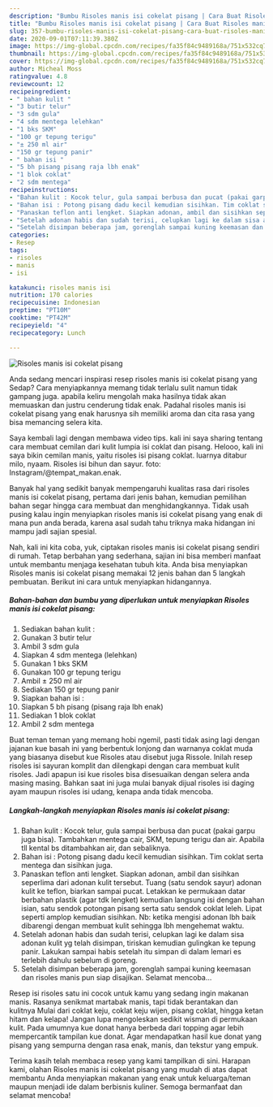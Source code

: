 ```yaml
---
description: "Bumbu Risoles manis isi cokelat pisang | Cara Buat Risoles manis isi cokelat pisang Yang Enak Dan Lezat"
title: "Bumbu Risoles manis isi cokelat pisang | Cara Buat Risoles manis isi cokelat pisang Yang Enak Dan Lezat"
slug: 357-bumbu-risoles-manis-isi-cokelat-pisang-cara-buat-risoles-manis-isi-cokelat-pisang-yang-enak-dan-lezat
date: 2020-09-01T07:11:39.380Z
image: https://img-global.cpcdn.com/recipes/fa35f84c9489168a/751x532cq70/risoles-manis-isi-cokelat-pisang-foto-resep-utama.jpg
thumbnail: https://img-global.cpcdn.com/recipes/fa35f84c9489168a/751x532cq70/risoles-manis-isi-cokelat-pisang-foto-resep-utama.jpg
cover: https://img-global.cpcdn.com/recipes/fa35f84c9489168a/751x532cq70/risoles-manis-isi-cokelat-pisang-foto-resep-utama.jpg
author: Micheal Moss
ratingvalue: 4.8
reviewcount: 12
recipeingredient:
- " bahan kulit "
- "3 butir telur"
- "3 sdm gula"
- "4 sdm mentega lelehkan"
- "1 bks SKM"
- "100 gr tepung terigu"
- "± 250 ml air"
- "150 gr tepung panir"
- " bahan isi "
- "5 bh pisang pisang raja lbh enak"
- "1 blok coklat"
- "2 sdm mentega"
recipeinstructions:
- "Bahan kulit : Kocok telur, gula sampai berbusa dan pucat (pakai garpu juga bisa). Tambahkan mentega cair, SKM, tepung terigu dan air. Apabila tll kental bs ditambahkan air, dan sebaliknya."
- "Bahan isi : Potong pisang dadu kecil kemudian sisihkan. Tim coklat serta mentega dan sisihkan juga."
- "Panaskan teflon anti lengket. Siapkan adonan, ambil dan sisihkan seperlima dari adonan kulit tersebut. Tuang (satu sendok sayur) adonan kulit ke teflon, biarkan sampai pucat. Letakkan ke permukaan datar berbahan plastik (agar tdk lengket) kemudian langsung isi dengan bahan isian, satu sendok potongan pisang serta satu sendok coklat leleh. Lipat seperti amplop kemudian sisihkan. Nb: ketika mengisi adonan lbh baik dibarengi dengan membuat kulit sehingga lbh mengehemat waktu."
- "Setelah adonan habis dan sudah terisi, celupkan lagi ke dalam sisa adonan kulit yg telah disimpan, tiriskan kemudian gulingkan ke tepung panir. Lakukan sampai habis setelah itu simpan di dalam lemari es terlebih dahulu sebelum di goreng."
- "Setelah disimpan beberapa jam, gorenglah sampai kuning keemasan dan risoles manis pun siap disajikan. Selamat mencoba..."
categories:
- Resep
tags:
- risoles
- manis
- isi

katakunci: risoles manis isi 
nutrition: 170 calories
recipecuisine: Indonesian
preptime: "PT10M"
cooktime: "PT42M"
recipeyield: "4"
recipecategory: Lunch

---
```



![Risoles manis isi cokelat pisang](https://img-global.cpcdn.com/recipes/fa35f84c9489168a/751x532cq70/risoles-manis-isi-cokelat-pisang-foto-resep-utama.jpg)

Anda sedang mencari inspirasi resep risoles manis isi cokelat pisang yang Sedap? Cara menyiapkannya memang tidak terlalu sulit namun tidak gampang juga. apabila keliru mengolah maka hasilnya tidak akan memuaskan dan justru cenderung tidak enak. Padahal risoles manis isi cokelat pisang yang enak harusnya sih memiliki aroma dan cita rasa yang bisa memancing selera kita.

Saya kembali lagi dengan membawa video tips. kali ini saya sharing tentang cara membuat cemilan dari kulit lumpia isi coklat dan pisang. Helooo, kali ini saya bikin cemilan manis, yaitu risoles isi pisang coklat. luarnya ditabur milo, nyaam. Risoles isi bihun dan sayur. foto: Instagram/@tempat_makan.enak.

Banyak hal yang sedikit banyak mempengaruhi kualitas rasa dari risoles manis isi cokelat pisang, pertama dari jenis bahan, kemudian pemilihan bahan segar hingga cara membuat dan menghidangkannya. Tidak usah pusing kalau ingin menyiapkan risoles manis isi cokelat pisang yang enak di mana pun anda berada, karena asal sudah tahu triknya maka hidangan ini mampu jadi sajian spesial.


Nah, kali ini kita coba, yuk, ciptakan risoles manis isi cokelat pisang sendiri di rumah. Tetap berbahan yang sederhana, sajian ini bisa memberi manfaat untuk membantu menjaga kesehatan tubuh kita. Anda bisa menyiapkan Risoles manis isi cokelat pisang memakai 12 jenis bahan dan 5 langkah pembuatan. Berikut ini cara untuk menyiapkan hidangannya.

<!--inarticleads1-->

##### Bahan-bahan dan bumbu yang diperlukan untuk menyiapkan Risoles manis isi cokelat pisang:

1. Sediakan  bahan kulit :
1. Gunakan 3 butir telur
1. Ambil 3 sdm gula
1. Siapkan 4 sdm mentega (lelehkan)
1. Gunakan 1 bks SKM
1. Gunakan 100 gr tepung terigu
1. Ambil ± 250 ml air
1. Sediakan 150 gr tepung panir
1. Siapkan  bahan isi :
1. Siapkan 5 bh pisang (pisang raja lbh enak)
1. Sediakan 1 blok coklat
1. Ambil 2 sdm mentega


Buat teman teman yang memang hobi ngemil, pasti tidak asing lagi dengan jajanan kue basah ini yang berbentuk lonjong dan warnanya coklat muda yang biasanya disebut kue Risoles atau disebut juga Rissole. Inilah resep risoles isi sayuran komplit dan dilengkapi dengan cara membuat kulit risoles. Jadi apapun isi kue risoles bisa disesuaikan dengan selera anda masing masing. Bahkan saat ini juga mulai banyak dijual risoles isi daging ayam maupun risoles isi udang, kenapa anda tidak mencoba. 

<!--inarticleads2-->

##### Langkah-langkah menyiapkan Risoles manis isi cokelat pisang:

1. Bahan kulit : Kocok telur, gula sampai berbusa dan pucat (pakai garpu juga bisa). Tambahkan mentega cair, SKM, tepung terigu dan air. Apabila tll kental bs ditambahkan air, dan sebaliknya.
1. Bahan isi : Potong pisang dadu kecil kemudian sisihkan. Tim coklat serta mentega dan sisihkan juga.
1. Panaskan teflon anti lengket. Siapkan adonan, ambil dan sisihkan seperlima dari adonan kulit tersebut. Tuang (satu sendok sayur) adonan kulit ke teflon, biarkan sampai pucat. Letakkan ke permukaan datar berbahan plastik (agar tdk lengket) kemudian langsung isi dengan bahan isian, satu sendok potongan pisang serta satu sendok coklat leleh. Lipat seperti amplop kemudian sisihkan. Nb: ketika mengisi adonan lbh baik dibarengi dengan membuat kulit sehingga lbh mengehemat waktu.
1. Setelah adonan habis dan sudah terisi, celupkan lagi ke dalam sisa adonan kulit yg telah disimpan, tiriskan kemudian gulingkan ke tepung panir. Lakukan sampai habis setelah itu simpan di dalam lemari es terlebih dahulu sebelum di goreng.
1. Setelah disimpan beberapa jam, gorenglah sampai kuning keemasan dan risoles manis pun siap disajikan. Selamat mencoba...


Resep isi risoles satu ini cocok untuk kamu yang sedang ingin makanan manis. Rasanya senikmat martabak manis, tapi tidak berantakan dan kulitnya Mulai dari coklat keju, coklat keju wijen, pisang coklat, hingga ketan hitam dan kelapa! Jangan lupa mengoleskan sedikit wisman di permukaan kulit. Pada umumnya kue donat hanya berbeda dari topping agar lebih mempercantik tampilan kue donat. Agar mendapatkan hasil kue donat yang pisang yang sempurna dengan rasa enak, manis, dan tekstur yang empuk. 

Terima kasih telah membaca resep yang kami tampilkan di sini. Harapan kami, olahan Risoles manis isi cokelat pisang yang mudah di atas dapat membantu Anda menyiapkan makanan yang enak untuk keluarga/teman maupun menjadi ide dalam berbisnis kuliner. Semoga bermanfaat dan selamat mencoba!
